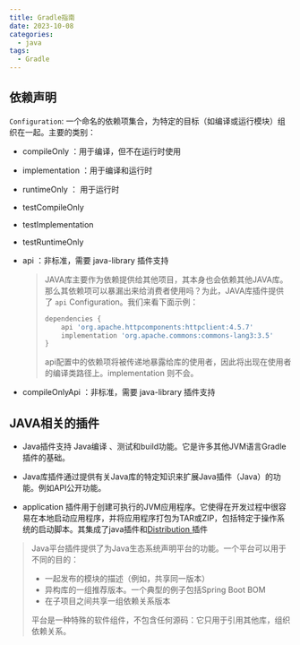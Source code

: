 ```yaml
---
title: Gradle指南
date: 2023-10-08
categories:
  - java
tags:
  - Gradle
---
```




## 依赖声明

`Configuration`: 一个命名的依赖项集合，为特定的目标（如编译或运行模块）组织在一起。主要的类别：

* compileOnly ：用于编译，但不在运行时使用

* implementation ：用于编译和运行时

* runtimeOnly ： 用于运行时

* testCompileOnly 

* testImplementation 

* testRuntimeOnly 

* api ：非标准，需要 java-library 插件支持

  > JAVA库主要作为依赖提供给其他项目，其本身也会依赖其他JAVA库。那么其依赖项可以暴漏出来给消费者使用吗？为此，JAVA库插件提供了 `api`  Configuration。我们来看下面示例：
  >
  > ```groovy
  > dependencies {
  >     api 'org.apache.httpcomponents:httpclient:4.5.7'
  >     implementation 'org.apache.commons:commons-lang3:3.5'
  > }
  > ```
  >
  > api配置中的依赖项将被传递地暴露给库的使用者，因此将出现在使用者的编译类路径上。implementation 则不会。 

* compileOnlyApi ：非标准，需要 java-library 插件支持



## JAVA相关的插件

* Java插件支持 Java编译 、测试和build功能。它是许多其他JVM语言Gradle插件的基础。

* Java库插件通过提供有关Java库的特定知识来扩展Java插件（Java）的功能。例如API公开功能。

* application 插件用于创建可执行的JVM应用程序。它使得在开发过程中很容易在本地启动应用程序，并将应用程序打包为TAR或ZIP，包括特定于操作系统的启动脚本。其集成了java插件和[Distribution ](https://docs.gradle.org/current/userguide/distribution_plugin.html#distribution_plugin)插件

> Java平台插件提供了为Java生态系统声明平台的功能。一个平台可以用于不同的目的：
> * 一起发布的模块的描述（例如，共享同一版本）
> * 异构库的一组推荐版本。一个典型的例子包括Spring Boot BOM
> * 在子项目之间共享一组依赖关系版本
> 
> 平台是一种特殊的软件组件，不包含任何源码：它只用于引用其他库，组织依赖关系。





